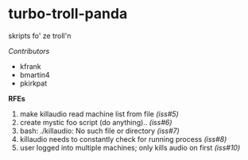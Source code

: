 turbo-troll-panda
=================

skripts fo' ze troll'n


*Contributors*
* kfrank  
* bmartin4  
* pkirkpat  

**RFEs**  
1. make killaudio read machine list from file *(iss#5)*   
2. create mystic foo script (do anything).. *(iss#6)*   
3. bash: ./killaudio: No such file or directory *(iss#7)*  
4. killaudio needs to constantly check for running process *(iss#8)*    
5. user logged into multiple machines; only kills audio on first *(iss#10)*  
